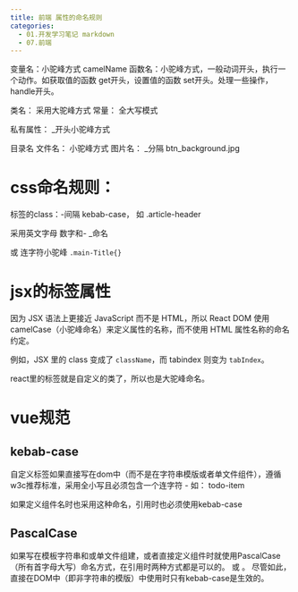 ```yaml
---
title: 前端 属性的命名规则
categories:
  - 01.开发学习笔记 markdown
  - 07.前端
---
```


变量名：小驼峰方式 camelName
函数名：小驼峰方式，一般动词开头，执行一个动作。如获取值的函数 get开头，设置值的函数 set开头。处理一些操作，handle开头。

类名： 采用大驼峰方式
常量： 全大写模式

私有属性： _开头小驼峰方式

目录名 文件名： 小驼峰方式
图片名： _分隔  btn_background.jpg


# css命名规则：

标签的class：-间隔 kebab-case， 如 .article-header

采用英文字母 数字和- _命名

或 连字符小驼峰
`.main-Title{}`

# jsx的标签属性
因为 JSX 语法上更接近 JavaScript 而不是 HTML，所以 React DOM 使用 camelCase（小驼峰命名）来定义属性的名称，而不使用 HTML 属性名称的命名约定。

例如，JSX 里的 class 变成了 `className`，而 tabindex 则变为 `tabIndex`。

react里的标签就是自定义的类了，所以也是大驼峰命名。

# vue规范

## kebab-case
自定义标签如果直接写在dom中（而不是在字符串模版或者单文件组件），遵循w3c推荐标准，采用全小写且必须包含一个连字符 -  如： todo-item

如果定义组件名时也采用这种命名，引用时也必须使用kebab-case

## PascalCase

如果写在模板字符串和或单文件组建，或者直接定义组件时就使用PascalCase（所有首字母大写）命名方式，在引用时两种方式都是可以的。<my-component> 或 <MyComponent>。
尽管如此，直接在DOM中（即非字符串的模版）中使用时只有kebab-case是生效的。